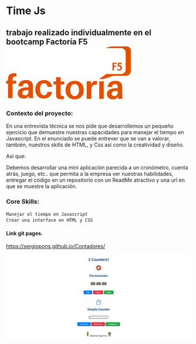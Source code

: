 # Time Js

## trabajo realizado individualmente en el bootcamp Factoría F5 ![](images/factoriaF5.png)

### Contexto del proyecto:

En una entrevista técnica se nos pide que desarrollemos un pequeño ejercicio que demuestre nuestras capacidades para manejar el tiempo en Javascript.
En el enunciado se puede entrever que se van a valorar, también, nuestros skills de HTML, y Css así como la creatividad y diseño.

Así que:

Debemos desarrollar una mini aplicación parecida a un cronómetro, cuenta atrás, juego, etc.. que permita a la empresa ver nuestras habilidades, entregar el código en un repositorio con un ReadMe atractivo y una url en que se muestre la aplicación.

### Core Skills:

    Manejar el tiempo en Javascript
    Crear una interface en HTML y CSS
    
#### Link git pages.
https://sergiopons.github.io/Contadores/



![](images/screenshotcountersv2.png)


 
